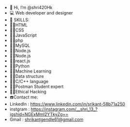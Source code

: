 - 👋 Hi, I’m @shri420Hk
- 💻 Web developer and designer
- 🏫 SKILLS:
- 🧑‍🎓HTML
- 🧑‍🎓CSS
- 🧑‍🎓JavaScript
- 🧑‍🎓php
- 🧑‍🎓MySQL
- 🧑‍🎓Node.js
- 🧑‍🎓Node.js
- 🧑‍🎓react.js
- 🧑‍🎓Python
- 🧑‍🎓Machine Learning
- 🧑‍🎓Data structure
- 🧑‍🎓C/C++ language
- 🧑‍🎓Postman Student expert
- 🧑‍🎓Ethical Hacking
- ☎️Contact me:
- LinkedIn : https://www.linkedin.com/in/srikant-58b71a250
- instgram : https://instagram.com/__shri_13_?igshid=NGExMmI2YTkyZg==
- Gmail : shrikantgendle61@gmail.com

